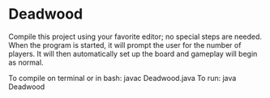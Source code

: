 # Deadwood

Compile this project using your favorite editor; no special steps are needed. When the program is started, it will prompt the user for the number of players. It will then automatically set up the board and gameplay will begin as normal.

To compile on terminal or in bash: javac Deadwood.java
To run: java Deadwood

